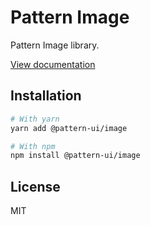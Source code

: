 # Pattern Image

Pattern Image library.

[View documentation](https://pattern.icu/)

## Installation

```sh
# With yarn
yarn add @pattern-ui/image

# With npm
npm install @pattern-ui/image
```

## License

MIT

